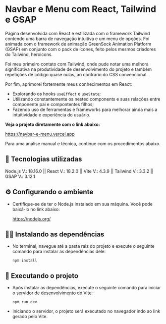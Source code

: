 # Navbar e Menu com React, Tailwind e GSAP

Página desenvolvida com React e estilizada com o framework Tailwind contendo uma barra de navegação intuitiva e um menu de opções. Foi animada com o framework de animação GreenSock Animation Platform (GSAP) em conjunto com o pack de ícones, feito pelos mesmos criadores do Tailwind, heroicons.

Foi meu primeiro contato com Tailwind, onde pude notar uma melhora significativa na produtividade de desenvolvimento do projeto e também repetições de código quase nulas, ao contrário do CSS convencional.

Por fim, aprimorei fortemente meus conhecimentos em React:
* Explorando os hooks <code>useEffect</code> e <code>useState</code>;
* Utilizando constantemente os nested components e suas relações entre componente pai e compontentes filhos;
* Fazendo uso de ferramentas e frameworks para melhorar ainda mais a intuitividade e experiência do usuário.

**Veja o projeto diretamente com o link abaixo:**

https://navbar-e-menu.vercel.app

Para uma análise manual e técnica, continue com os procedimentos abaixo.

## 🔧 Tecnologias utilizadas
Node.js V.: 18.16.0 || React V.: 18.2.0 || Vite V.: 4.3.9 || Tailwind V.: 3.3.2 || GSAP V.: 3.12.1

## ⚙️ Configurando o ambiente
* Certifique-se de ter o Node.js instalado em sua máquina. Você pode baixá-lo no link abaixo:

  https://nodejs.org/

## 🧑‍🔬 Instalando as dependências
* No terminal, navegue até a pasta raiz do projeto e execute o seguinte comando para instalar as dependências dele:

  <code>npm install</code>

## 🚀 Executando o projeto
* Após instalar as dependências, execute o seguinte comando para iniciar o servidor de desenvolvimento do Vite:

  <code>npm run dev</code>

* Iniciando o servidor, o projeto será executado no navegador indo ao link gerado pelo Vite.

